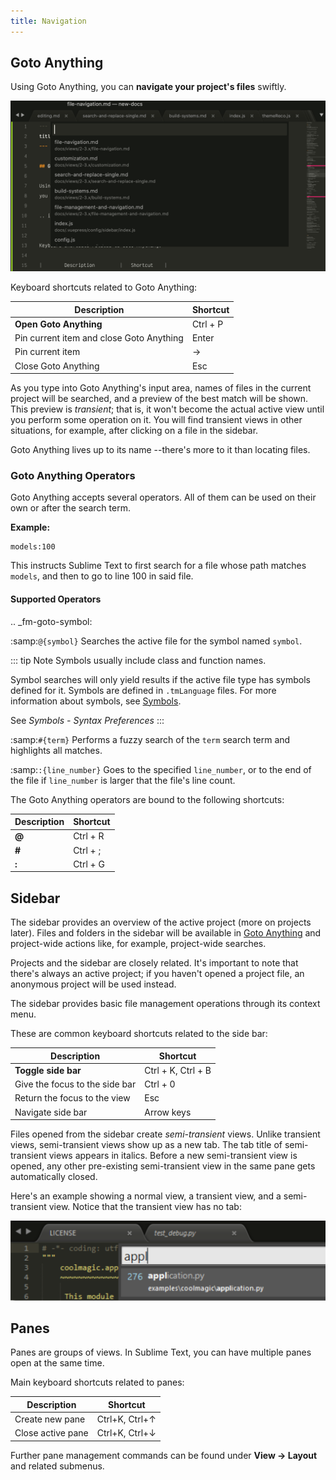 ```yaml
---
title: Navigation
---
```


## Goto Anything

Using Goto Anything,
you can **navigate your project's files** swiftly.

![Go To - Anything](../images/2_3-goto.png)

Keyboard shortcuts related to Goto Anything:

|        Description         |   Shortcut    |
| ------------------------ | ---------- |
| **Open Goto Anything** | Ctrl + P               |
| Pin current item and close Goto Anything  | Enter |
| Pin current item       | →                      |
| Close Goto Anything    | Esc                    |

As you type into Goto Anything's input area,
names of files in the current project
will be searched,
and a preview of the best match
will be shown.
This preview is *transient*;
that is, it won't become the actual active view
until you perform some operation on it.
You will find transient views in other situations,
for example, after clicking on a file in the sidebar.

Goto Anything lives up to its name
--there's more to it than locating files.


### Goto Anything Operators

Goto Anything accepts several operators.
All of them can be used
on their own or after the search term.

**Example:**

```
models:100
```

This instructs Sublime Text
to first search for a file
whose path matches ``models``,
and then to go to line 100 in said file.


#### Supported Operators

.. _fm-goto-symbol:

:samp:`@{symbol}`
    Searches  the active file
    for the symbol named ``symbol``.

::: tip Note
Symbols usually include class and function names.

Symbol searches will only yield results
if the active file type
has symbols defined for it.
Symbols are defined in ``.tmLanguage`` files.
For more information about symbols,
see [Symbols](../reference/symbols).


See *Symbols - Syntax Preferences*
:::
<!-- (TODO: to be added). -->

:samp:`#{term}`
    Performs a fuzzy search of the ``term`` search term
    and highlights all matches.

:samp:`:{line_number}`
    Goes to the specified ``line_number``,
    or to the end of the file
    if ``line_number`` is larger
    that the file's line count.

The Goto Anything operators
are bound to the following shortcuts:

|        Description         |   Shortcut    |
| ------ | -------- |
| **@**  | Ctrl + R |
| **\#** | Ctrl + ; |
| **:**  | Ctrl + G |

## Sidebar

The sidebar provides an overview
of the active project
(more on projects later).
Files and folders in the sidebar
will be available in [Goto Anything](#goto-anything)
and project-wide actions
like, for example, project-wide searches.

<!-- TODO: maybe say "Find in Files" instead. -->

Projects and the sidebar are closely related.
It's important to note
that there's always an active project;
if you haven't opened a project file,
an anonymous project will be used instead.

The sidebar provides basic file management operations
through its context menu.

These are common keyboard shortcuts
related to the side bar:

|        Description         |   Shortcut    |
| ------------------------------ | ------------------ |
| **Toggle side bar**            | Ctrl + K, Ctrl + B |
| Give the focus to the side bar | Ctrl + 0           |
| Return the focus to the view   | Esc                |
| Navigate side bar              | Arrow keys         |

Files opened from the sidebar
create *semi-transient* views.
Unlike transient views, semi-transient views
show up as a new tab.
The tab title of semi-transient views appears in italics.
Before a new semi-transient view is opened,
any other pre-existing semi-transient view in the same pane
gets automatically closed.

Here's an example showing a normal view, a transient view,
and a semi-transient view.
Notice that the transient view has no tab:

![Go To - Details](../images/2_3-goto-details.png)

## Panes

Panes are groups of views.
In Sublime Text, you can have
multiple panes open at the same time.

Main keyboard shortcuts related
to panes:

|        Description         |   Shortcut    |
| ----------------- | -------------- |
| Create new pane   | Ctrl+K, Ctrl+↑ |
| Close active pane | Ctrl+K, Ctrl+↓ |

Further pane management commands
can be found under **View → Layout**
and related submenus.